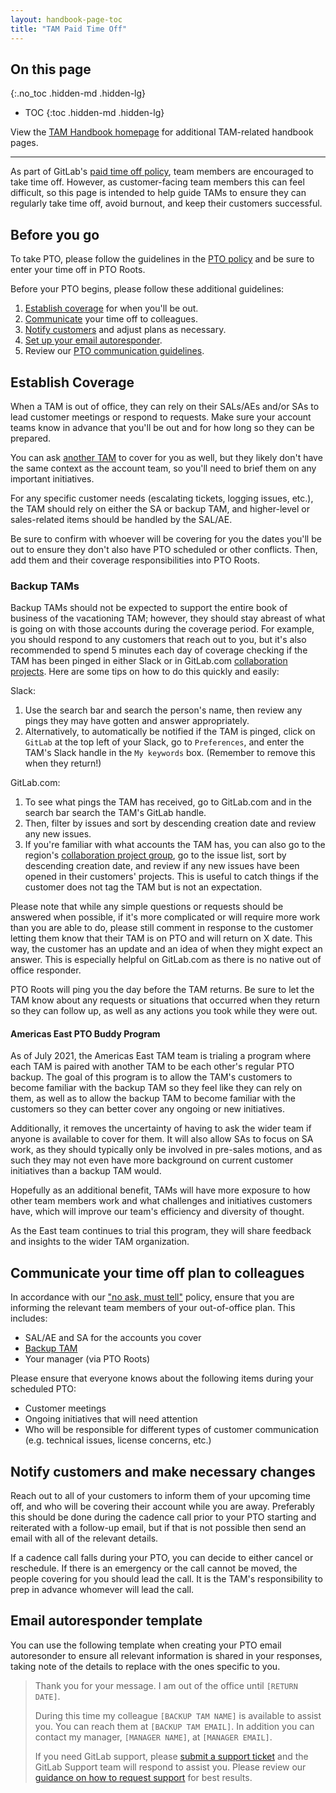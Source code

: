 ```yaml
---
layout: handbook-page-toc
title: "TAM Paid Time Off"
---
```


## On this page
{:.no_toc .hidden-md .hidden-lg}

- TOC
{:toc .hidden-md .hidden-lg}

View the [TAM Handbook homepage](/handbook/customer-success/tam/) for additional TAM-related handbook pages.

---

As part of GitLab's [paid time off policy](/handbook/paid-time-off/), team members are encouraged to take time off. However, as customer-facing team members this can feel difficult, so this page is intended to help guide TAMs to ensure they can regularly take time off, avoid burnout, and keep their customers successful.

## Before you go

To take PTO, please follow the guidelines in the [PTO policy](/handbook/paid-time-off/) and be sure to enter your time off in PTO Roots.

Before your PTO begins, please follow these additional guidelines:

1. [Establish coverage](#establish-coverage) for when you'll be out.
1. [Communicate](#communicate-your-time-off-plan-to-colleagues) your time off to colleagues.
1. [Notify customers](#notify-customers-and-make-necessary-changes) and adjust plans as necessary.
1. [Set up your email autoresponder](#email-autoresponder-template).
1. Review our [PTO communication guidelines](/handbook/paid-time-off/#communicating-your-time-off).

## Establish Coverage

When a TAM is out of office, they can rely on their SALs/AEs and/or SAs to lead customer meetings or respond to requests. Make sure your account teams know in advance that you'll be out and for how long so they can be prepared.

You can ask [another TAM](#backup-tams) to cover for you as well, but they likely don't have the same context as the account team, so you'll need to brief them on any important initiatives.

For any specific customer needs (escalating tickets, logging issues, etc.), the TAM should rely on either the SA or backup TAM, and higher-level or sales-related items should be handled by the SAL/AE.

Be sure to confirm with whoever will be covering for you the dates you'll be out to ensure they don't also have PTO scheduled or other conflicts. Then, add them and their coverage responsibilities into PTO Roots.

### Backup TAMs

Backup TAMs should not be expected to support the entire book of business of the vacationing TAM; however, they should stay abreast of what is going on with those accounts during the coverage period. For example, you should respond to any customers that reach out to you, but it's also recommended to spend 5 minutes each day of coverage checking if the TAM has been pinged in either Slack or in GitLab.com [collaboration projects](/handbook/customer-success/tam/engagement/). Here are some tips on how to do this quickly and easily:

Slack:
1. Use the search bar and search the person's name, then review any pings they may have gotten and answer appropriately.  
1. Alternatively, to automatically be notified if the TAM is pinged, click on `GitLab` at the top left of your Slack, go to `Preferences`, and enter the TAM's Slack handle in the `My keywords` box. (Remember to remove this when they return!)

GitLab.com:
1. To see what pings the TAM has received, go to GitLab.com and in the search bar search the TAM's GitLab handle.
1. Then, filter by issues and sort by descending creation date and review any new issues.
1. If you're familiar with what accounts the TAM has, you can also go to the region's [collaboration project group](https://gitlab.com/gitlab-com/account-management), go to the issue list, sort by descending creation date, and review if any new issues have been opened in their customers' projects. This is useful to catch things if the customer does not tag the TAM but is not an expectation.

Please note that while any simple questions or requests should be answered when possible, if it's more complicated or will require more work than you are able to do, please still comment in response to the customer letting them know that their TAM is on PTO and will return on X date. This way, the customer has an update and an idea of when they might expect an answer. This is especially helpful on GitLab.com as there is no native out of office responder.

PTO Roots will ping you the day before the TAM returns. Be sure to let the TAM know about any requests or situations that occurred when they return so they can follow up, as well as any actions you took while they were out.

#### Americas East PTO Buddy Program

As of July 2021, the Americas East TAM team is trialing a program where each TAM is paired with another TAM to be each other's regular PTO backup. The goal of this program is to allow the TAM's customers to become familiar with the backup TAM so they feel like they can rely on them, as well as to allow the backup TAM to become familiar with the customers so they can better cover any ongoing or new initiatives.

Additionally, it removes the uncertainty of having to ask the wider team if anyone is available to cover for them. It will also allow SAs to focus on SA work, as they should typically only be involved in pre-sales motions, and as such they may not even have more background on current customer initiatives than a backup TAM would.

Hopefully as an additional benefit, TAMs will have more exposure to how other team members work and what challenges and initiatives customers have, which will improve our team's efficiency and diversity of thought.

As the East team continues to trial this program, they will share feedback and insights to the wider TAM organization.

## Communicate your time off plan to colleagues

In accordance with our ["no ask, must tell"](/handbook/paid-time-off/#a-gitlab-team-members-guide-to-time-off) policy, ensure that you are informing the relevant team members of your out-of-office plan. This includes:

- SAL/AE and SA for the accounts you cover
- [Backup TAM](#backup-tams)
- Your manager (via PTO Roots)

Please ensure that everyone knows about the following items during your scheduled PTO:

- Customer meetings
- Ongoing initiatives that will need attention
- Who will be responsible for different types of customer communication (e.g. technical issues, license concerns, etc.)

## Notify customers and make necessary changes

Reach out to all of your customers to inform them of your upcoming time off, and who will be covering their account while you are away. Preferably this should be done during the cadence call prior to your PTO starting and reiterated with a follow-up email, but if that is not possible then send an email with all of the relevant details.

If a cadence call falls during your PTO, you can decide to either cancel or reschedule. If there is an emergency or the call cannot be moved, the people covering for you should lead the call. It is the TAM's responsibility to prep in advance whomever will lead the call.

## Email autoresponder template

You can use the following template when creating your PTO email autoresonder to ensure all relevant information is shared in your responses, taking note of the details to replace with the ones specific to you.

> Thank you for your message. I am out of the office until `[RETURN DATE]`.
>
> During this time my colleague `[BACKUP TAM NAME]` is available to assist you. You can reach them at `[BACKUP TAM EMAIL]`. In addition you can contact my manager, `[MANAGER NAME]`, at `[MANAGER EMAIL]`.
>
> If you need GitLab support, please [submit a support ticket](https://support.gitlab.com) and the GitLab Support team will respond to assist you. Please review our [guidance on how to request support](https://about.gitlab.com/support/) for best results.
